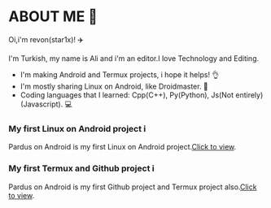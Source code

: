 # ABOUT ME 🤔
Oi,i'm revon(star1x)! ✈️

I'm Turkish, my name is Ali and i'm an editor.I love Technology and Editing. 

* I'm making Android and Termux projects, i hope it helps! 👌
* I'm mostly sharing Linux on Android, like Droidmaster. 🗿
* Coding languages that I learned: Cpp(C++), Py(Python), Js(Not entirely) (Javascript). 💻
### My first Linux on Android project ℹ️
Pardus on Android is my first Linux on Android project.[Click to view](https://github.com/Star1xr/Pardus-On-Android).
### My first Termux and Github project ℹ️
Pardus on Android is my first Github project and Termux project also.[Click to view](https://github.com/Star1xr/Pardus-On-Android).
